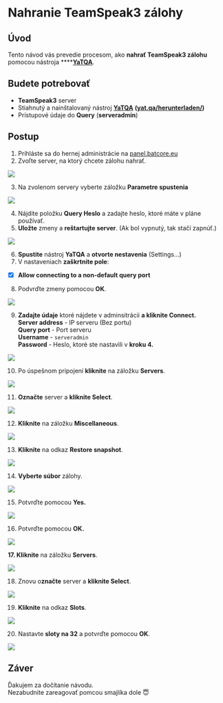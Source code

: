 # Nahranie TeamSpeak3 zálohy

## Úvod

Tento návod vás prevedie procesom, ako **nahrať TeamSpeak3 zálohu** pomocou nástroja ****[**YaTQA**](https://yat.qa/herunterladen/).

## Budete potrebovať

* **TeamSpeak3** server
* Stiahnutý a nainštalovaný nástroj [**YaTQA**](https://yat.qa/herunterladen/) **\(**[**yat.qa/herunterladen/**](https://yat.qa/herunterladen/)**\)**
* Prístupové údaje do **Query** \(**serveradmin**\)

## Postup

1. Prihláste sa do hernej administrácie na [panel.batcore.eu](https://panel.batcore.eu/)  
2. Zvoľte server, na ktorý chcete zálohu nahrať.

![](../.gitbook/assets/image.png)

3. Na zvolenom servery vyberte záložku **Parametre spustenia**

![](../.gitbook/assets/image%20%281%29.png)

4. Nájdite položku **Query Heslo** a zadajte heslo, ktoré máte v pláne používať.  
5. **Uložte** zmeny a **reštartujte server**. \(Ak bol vypnutý, tak stačí zapnúť.\)

![](../.gitbook/assets/ts1.png)

6. **Spustite** nástroj **YaTQA** a **otvorte nestavenia** \(Settings...\)  
7. V nastaveniach **zaškrtnite pole**:

* [x] **Allow connecting to a non-default query port**

8. Podvrďte zmeny pomocou **OK**.

![](../.gitbook/assets/ts2.png)

9. **Zadajte údaje** ktoré nájdete v adminsitrácii **a kliknite Connect.**  
**Server address** - IP serveru \(Bez portu\)  
**Query port** - Port serveru  
**Username** - `serveradmin`  
**Password** - Heslo, ktoré ste nastavili v **kroku 4.** 

![](../.gitbook/assets/ts3.png)

10. Po úspešnom pripojení **kliknite** na záložku **Servers**.

![](../.gitbook/assets/ts4.png)

11. **Označte** server a **kliknite Select**.

![](../.gitbook/assets/ts5.png)

12. **Kliknite** na záložku **Miscellaneous**.

![](../.gitbook/assets/ts6.png)

13. **Kliknite** na odkaz **Restore snapshot**.

![](../.gitbook/assets/ts7.png)

14. **Vyberte súbor** zálohy.

![](../.gitbook/assets/ts8.png)

15. Potvrďte pomocou **Yes.**

![](../.gitbook/assets/ts9.png)

  
16. Potvrďte pomocou **OK.**

![](../.gitbook/assets/ts10.png)

**17. Kliknite** na záložku **Servers**.

![](../.gitbook/assets/ts11.png)

18. Znovu o**značte** server a **kliknite Select**.

![](../.gitbook/assets/ts12.png)

19. **Kliknite** na odkaz **Slots**.

![](../.gitbook/assets/ts13.png)

20. Nastavte **sloty na 32** a potvrďte pomocou **OK**.

![](../.gitbook/assets/ts14.png)

## Záver

Ďakujem za dočítanie návodu.  
Nezabudnite zareagovať pomcou smajlíka dole 😇 


